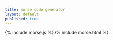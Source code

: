 ```yaml
---
title: morse code generator
layout: default
published: true
---
```

{% include morse.js %}
{% include morse.html %}
